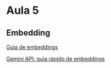 # Aula 5

## Embedding

[Guia de embeddings](https://ai.google.dev/gemini-api/docs/embeddings?hl=pt-br)

[Gemini API: guia rápido de embeddings](https://colab.research.google.com/github/google-gemini/cookbook/blob/main/quickstarts/Embeddings.ipynb)

